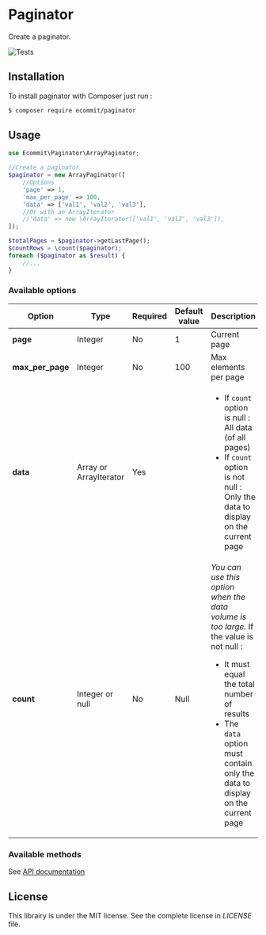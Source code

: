 # Paginator

Create a paginator.

![Tests](https://github.com/e-commit/paginator/workflows/Tests/badge.svg)

## Installation ##

To install paginator with Composer just run :

```bash
$ composer require ecommit/paginator
```


## Usage ##

```php
use Ecommit\Paginator\ArrayPaginator;

//Create a paginator
$paginator = new ArrayPaginator([
    //Options
    'page' => 1,
    'max_per_page' => 100,
    'data' => ['val1', 'val2', 'val3'],
    //Or with an ArrayIterator
    //'data' => new \ArrayIterator(['val1', 'val2', 'val3']),
]);

$totalPages = $paginator->getLastPage();
$countRows = \count($paginator);
foreach ($paginator as $result) {
    //...
}
```

### Available options

| Option | Type | Required | Default value | Description |
| --- | --- | --- | --- | --- |
| **page** | Integer | No | 1 | Current page |
| **max_per_page** | Integer | No | 100 | Max elements per page |
| **data** | Array or ArrayIterator | Yes | | <ul><li>If `count` option is null : All data (of all pages)</li><li>If `count` option is not null : Only the data to display on the current page</li></ul> |
| **count** | Integer or null | No | Null | *You can use this option when the data volume is too large.* If the value is not null :<ul><li>It must equal the total number of results</li><li>The `data` option must contain only the data to display on the current page</li></ul>  |

### Available methods

See [API documentation](src/PaginatorInterface.php)

## License ##

This librairy is under the MIT license. See the complete license in *LICENSE* file.
